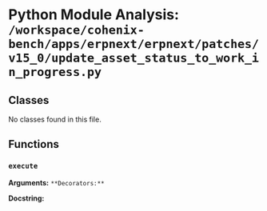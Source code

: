 # Python Module Analysis: `/workspace/cohenix-bench/apps/erpnext/erpnext/patches/v15_0/update_asset_status_to_work_in_progress.py`

## Classes

No classes found in this file.


## Functions

### `execute`
**Arguments:** ``
**Decorators:** ``

**Docstring:**
```

```

